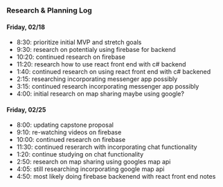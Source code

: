 ### Research & Planning Log
#### Friday, 02/18
* 8:30: prioritize initial MVP and stretch goals
* 9:30: research on potentialy using firebase for backend
* 10:20: continued research on firebase
* 11:20: research how to use react front end with c# backend
* 1:40: continued research on using react front end with c# backened
* 2:15: researching incorporating messenger app possibly
* 3:15: continued research incorporating messenger app possibly
* 4:00: initial research on map sharing maybe using google?

#### Friday, 02/25
* 8:00: updating capstone proposal
* 9:10: re-watching videos on firebase
* 10:00: continued research on firebase
* 11:30: continued reserarch with incorporating chat functionality
* 1:20: continue studying on chat functionality
* 2:50: research on map sharing using googles map api
* 4:05: still researching incorporating google map api
* 4:50: most likely doing firebase backenend with react front end notes